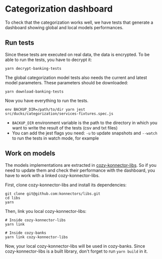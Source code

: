 # Categorization dashboard

To check that the categorization works well, we have tests that generate a dashboard showing global and local models performances.

## Run tests

Since these tests are executed on real data, the data is encrypted. To be able to run the tests, you have to decrypt it:

```
yarn decrypt-banking-tests
```

The global categorization model tests also needs the current and latest model parameters. These parameters should be downloaded:

```
yarn download-banking-tests
```

Now you have everything to run the tests.

```
env BACKUP_DIR=/path/to/dir yarn jest src/ducks/categorization/services-fixtures.spec.js
```

* `BACKUP_DIR` environment variable is the path to the directory in which you want to write the result of the tests (csv and txt files)
* You can add the jest flags you need: `-u` to update snapshots and `--watch` to run the tests in watch mode, for example

## Work on models

The models implementations are extracted in [cozy-konnector-libs](https://github.com/konnectors/libs/tree/master/packages/cozy-konnector-libs/src/libs/categorization). So if you need to update them and check their performance with the dashboard, you have to work with a linked cozy-konnector-libs.

First, clone cozy-konnector-libs and install its dependencies:

```
git clone git@github.com:konnectors/libs.git
cd libs
yarn
```

Then, link you local cozy-konnector-libs:

```
# Inside cozy-konnector-libs
yarn link

# Inside cozy-banks
yarn link cozy-konnector-libs
```

Now, your local cozy-konnector-libs will be used in cozy-banks. Since cozy-konnector-libs is a built library, don't forget to run `yarn build` in it.
